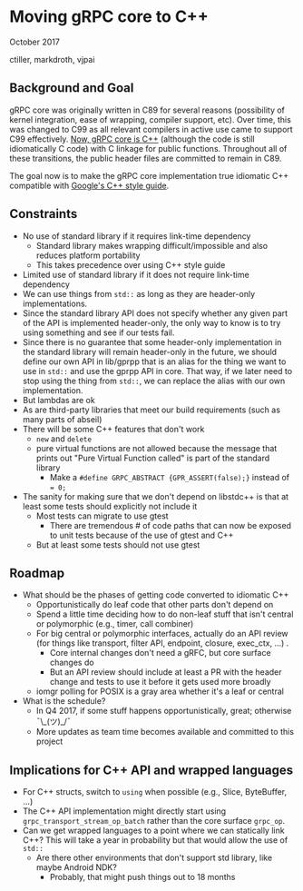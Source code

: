 # Moving gRPC core to C++

October 2017

ctiller, markdroth, vjpai

## Background and Goal

gRPC core was originally written in C89 for several reasons
(possibility of kernel integration, ease of wrapping, compiler
support, etc). Over time, this was changed to C99 as all relevant
compilers in active use came to support C99 effectively.
[Now, gRPC core is C++](https://github.com/grpc/proposal/blob/master/L6-allow-c%2B%2B-in-grpc-core.md)
(although the code is still idiomatically C code) with C linkage for
public functions. Throughout all of these transitions, the public
header files are committed to remain in C89.

The goal now is to make the gRPC core implementation true idiomatic
C++ compatible with
[Google's C++ style guide](https://google.github.io/styleguide/cppguide.html).

## Constraints

- No use of standard library if it requires link-time dependency
  - Standard library makes wrapping difficult/impossible and also reduces platform portability
  - This takes precedence over using C++ style guide
- Limited use of standard library if it does not require link-time dependency
 - We can use things from `std::` as long as they are header-only implementations.
 - Since the standard library API does not specify whether any given part of the API is implemented header-only, the only way to know is to try using something and see if our tests fail.
 - Since there is no guarantee that some header-only implementation in the standard library will remain header-only in the future, we should define our own API in lib/gprpp that is an alias for the thing we want to use in `std::` and use the gprpp API in core. That way, if we later need to stop using the thing from `std::`, we can replace the alias with our own implementation.
- But lambdas are ok
- As are third-party libraries that meet our build requirements (such as many parts of abseil)
- There will be some C++ features that don't work
  - `new` and `delete`
  - pure virtual functions are not allowed because the message that prints out "Pure Virtual Function called" is part of the standard library
    - Make a `#define GRPC_ABSTRACT {GPR_ASSERT(false);}` instead of `= 0;`
- The sanity for making sure that we don't depend on libstdc++ is that at least some tests should explicitly not include it
  - Most tests can migrate to use gtest
    - There are tremendous # of code paths that can now be exposed to unit tests because of the use of gtest and C++
  - But at least some tests should not use gtest


## Roadmap

- What should be the phases of getting code converted to idiomatic C++
  - Opportunistically do leaf code that other parts don't depend on
  - Spend a little time deciding how to do non-leaf stuff that isn't central or polymorphic (e.g., timer, call combiner)
  - For big central or polymorphic interfaces, actually do an API review (for things like transport, filter API, endpoint, closure, exec_ctx, ...) .
    - Core internal changes don't need a gRFC, but core surface changes do
    - But an API review should include at least a PR with the header change and tests to use it before it gets used more broadly
  - iomgr polling for POSIX is a gray area whether it's a leaf or central
- What is the schedule?
  - In Q4 2017, if some stuff happens opportunistically, great; otherwise ¯\\\_(ツ)\_/¯
  - More updates as team time becomes available and committed to this project

## Implications for C++ API and wrapped languages

- For C++ structs, switch to `using` when possible (e.g., Slice,
ByteBuffer, ...)
- The C++ API implementation might directly start using
`grpc_transport_stream_op_batch` rather than the core surface `grpc_op`.
- Can we get wrapped languages to a point where we can statically link C++? This will take a year in probability but that would allow the use of `std::`
  - Are there other environments that don't support std library, like maybe Android NDK?
    - Probably, that might push things out to 18 months
